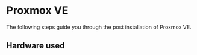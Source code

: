 <a name="readme-top"></a>

# Proxmox VE

  <p align="left">
  The following steps guide you through the post installation of Proxmox VE.
  </p>

## Hardware used
